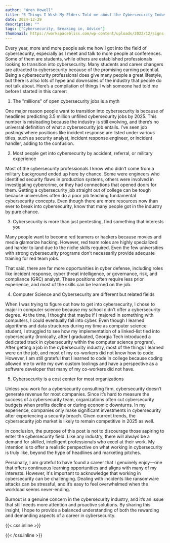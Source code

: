```yaml
---
author: "Wren Howell"
title: "5 Things I Wish My Elders Told me about the Cybersecurity Industry"
date: 2024-12-29
description: ""
tags: ["Cybersecurity, Breaking in, Advice"]
thumbnail: https://workspacebliss.com/wp-content/uploads/2022/12/signs-you-got-the-job.jpg.webp
---
```


Every year, more and more people ask me how I got into the field of cybersecurity, especially as I meet and talk to more people at conferences. Some of them are students, while others are established professionals looking to transition into cybersecurity. Many students and career changers are attracted to cybersecurity because of the promising earning potential. Being a cybersecurity professional does give many people a great lifestyle, but there is allso lots of hype and downsides of the industry that people do not talk about. Here’s a compilation of things I wish someone had told me before I started in this career:

1. The "millions" of open cybersecurity jobs is a myth

One major reason people want to transition into cybersecurity is because of headlines predicting 3.5 million unfilled cybersecurity jobs by 2025. This number is misleading because the industry is still evolving, and there’s no universal definition of what a cybersecurity job entails. I’ve seen job postings where positions like incident response are listed under various titles, such as security analyst, incident response engineer, or incident handler, adding to the confusion.

2. Most people get into cybersecurity by accident, referral, or military experience

Most of the cybersecurity professionals I know who didn’t come from a military background ended up here by chance. Some were engineers who identified security flaws in production systems, others were involved in investigating cybercrime, or they had connections that opened doors for them. Getting a cybersecurity job straight out of college can be tough because universities often do a poor job teaching fundamental cybersecurity concepts. Even though there are more resources now than ever to break into cybersecurity, know that many people got in the industry by pure chance.

3. Cybersecurity is more than just pentesting, find something that interests you

Many people want to become red teamers or hackers because movies and media glamorize hacking. However, red team roles are highly specialized and harder to land due to the niche skills required. Even the few universities with strong cybersecurity programs don’t necessarily provide adequate training for red team jobs.

That said, there are far more opportunities in cyber defense, including roles like incident response, cyber threat intelligence, or governance, risk, and compliance (GRC) analyst. These positions often require less prior experience, and most of the skills can be learned on the job.

4. Computer Science and Cybersecurity are different but related fields

When I was trying to figure out how to get into cybersecurity, I chose to major in computer science because my school didn’t offer a cybersecurity degree. At the time, I thought that maybe if I majored in something with computers, I could eventually fall into cyber. Even though  I learned algorithms and data structures during my time as computer science student, I struggled to see how my implementation of a linked-list tied into cybersecurity (Ironically, after I graduated, Georgia Tech introduced a dedicated track in cybersecurity within the computer science program). After getting a job in the cybersecurity industry, most of the things I learned were on the job, and most of my co-workers did not know how to code. However, I am still grateful that I learned to code in college because coding allowed me to write my own custom toolings and have a perspective as a software developer that many of my co-workers did not have. 

5. Cybersecurity is a cost center for most organizations

Unless you work for a cybersecurity consulting firm, cybersecurity doesn’t generate revenue for most companies. Since it’s hard to measure the success of a cybersecurity team, organizations often cut cybersecurity budgets when profits decline or during economic downturns. In my experience, companies only make significant investments in cybersecurity after experiencing a security breach. Given current trends, the cybersecurity job market is likely to remain competitive in 2025 as well.

In conclusion, the purpose of this post is not to discourage those aspiring to enter the cybersecurity field. Like any industry, there will always be a demand for skilled, intelligent professionals who excel at their work. My intention is to offer a realistic perspective on what working in cybersecurity is truly like, beyond the hype of headlines and marketing pitches.

Personally, I am grateful to have found a career that I genuinely enjoy—one that offers continuous learning opportunities and aligns with many of my interests. However, it's important to acknowledge that working in cybersecurity can be challenging. Dealing with incidents like ransomware attacks can be stressful, and it’s easy to feel overwhelmed when the workload seems never-ending.

Burnout is a genuine concern in the cybersecurity industry, and it’s an issue that still needs more attention and proactive solutions. By sharing this insight, I hope to provide a balanced understanding of both the rewarding and demanding aspects of a career in cybersecurity.

{{< css.inline >}}

<style>
.emojify {
	font-family: Apple Color Emoji, Segoe UI Emoji, NotoColorEmoji, Segoe UI Symbol, Android Emoji, EmojiSymbols;
	font-size: 2rem;
	vertical-align: middle;
}
@media screen and (max-width:650px) {
  .nowrap {
    display: block;
    margin: 25px 0;
  }
}
</style>

{{< /css.inline >}}
